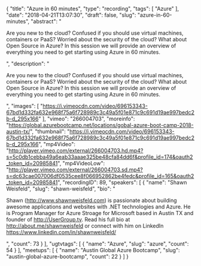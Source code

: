 {
  "title": "Azure in 60 minutes",
  "type": "recording",
  "tags": [
    "Azure"
  ],
  "date": "2018-04-21T13:07:30",
  "draft": false,
  "slug": "azure-in-60-minutes",
  "abstract": "<p>Are you new to the cloud? Confused if you should use virtual machines, containers or PaaS? Worried about the security of the cloud? What about Open Source in Azure? In this session we will provide an overview of everything you need to get starting using Azure in 60 minutes.</p>",
  "description": "<p>Are you new to the cloud? Confused if you should use virtual machines, containers or PaaS? Worried about the security of the cloud? What about Open Source in Azure? In this session we will provide an overview of everything you need to get starting using Azure in 60 minutes.</p>",
  "images": [
    "https://i.vimeocdn.com/video/696153343-67bd1d332fa632e968f75a6f728989c3c49a5f01e871c9c691d19ae997bedc2b-d_295x166"
  ],
  "vimeo": "266004703",
  "moreinfo": "https://global.azurebootcamp.net/locations/gobal-azure-boot-camp-2018-austin-tx/",
  "thumbnail": "https://i.vimeocdn.com/video/696153343-67bd1d332fa632e968f75a6f728989c3c49a5f01e871c9c691d19ae997bedc2b-d_295x166",
  "mp4Video": "http://player.vimeo.com/external/266004703.hd.mp4?s=5c0db1cebba49a6eab33aaae325be48cfa84dd6f&profile_id=174&oauth2_token_id=20985841",
  "mp4VideoLow": "http://player.vimeo.com/external/266004703.sd.mp4?s=dc63cae007006df0535cee8f066952862be4fedc&profile_id=165&oauth2_token_id=20985841",
  "recordingID": 89,
  "speakers": [
    {
      "name": "Shawn Weisfeld",
      "slug": "shawn-weisfeld",
      "bio": "<p>Shawn (http://www.shawnweisfeld.com) is passionate about building awesome applications and websites with .NET technologies and Azure. He is Program Manager for Azure Stroage for Microsoft based in Austin TX and founder of http://UserGroup.tv. Read his full bio at http://about.me/shawnweisfeld or connect with him on LinkedIn https://www.linkedin.com/in/shawnweisfeld/</p>",
      "count": 73
    }
  ],
  "ugtvtags": [
    {
      "name": "Azure",
      "slug": "azure",
      "count": 54
    }
  ],
  "meetups": [
    {
      "name": "Austin Global Azure Bootcamp",
      "slug": "austin-global-azure-bootcamp",
      "count": 22
    }
  ]
}